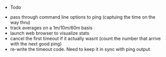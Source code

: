 * Todo

- pass through command line options to ping (captuing the time on the way thru)
- track averages on a 1m/10m/60m basis
- launch web browser to visualize stats
- cancel the first timeout if it actually wasnt (count the number that arrive with the next good ping)
- re-write the timeout code. Need to keep it in sync with ping output